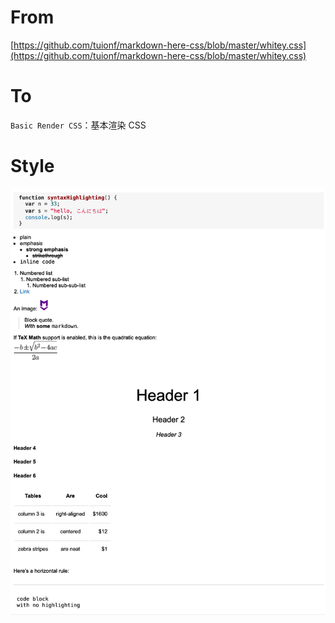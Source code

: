 # From

[https://github.com/tuionf/markdown-here-css/blob/master/whitey.css](https://github.com/tuionf/markdown-here-css/blob/master/whitey.css)

# To

`Basic Render CSS`：基本渲染 CSS

# Style

![style16.png](style16.png)
